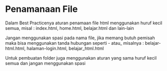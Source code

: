 # Penamanaan File
Dalam Best Practicenya aturan penamaan file html menggunakan huruf kecil semua, misal : index.html, home.html, belajar.html dan lain-lain

Jangan menggunakan spasi pada nama file, jika memang butuh pemisah maka bisa menggunakan tanda hubungan seperti - atau_ misalnya : belajar-html.html, halaman-login.html, belajar_html.html

Untuk pembuatan folder juga menggunakan aturan yang sama huruf kecil semua dan jangan menggunakan spasi